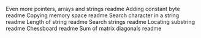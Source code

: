 Even more pointers, arrays and strings readme
Adding constant byte readme
Copying memory space readme
Search character in a string readme
Length of string readme
Search strings readme
Locating substring readme
Chessboard readme
Sum of matrix diagonals readme

